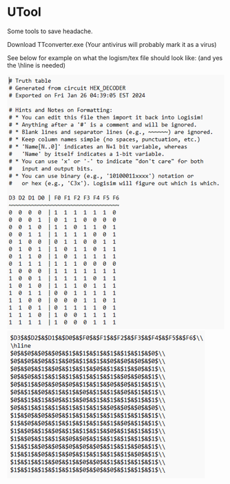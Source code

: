 # UTool
Some tools to save headache.

Download TTconverter.exe (Your antivirus will probably mark it as a virus)

See below for example on what the logism/tex file should look like:
(and yes the \hline is needed)

![logismformat.png](image%2Flogismformat.png)
![texformat.png](image%2Ftexformat.png)